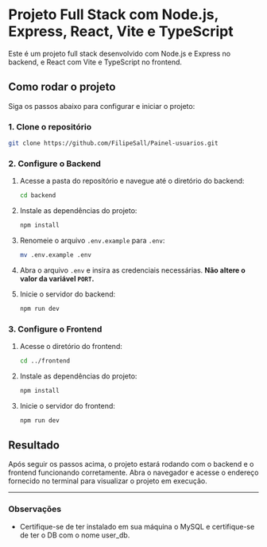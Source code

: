 # Projeto Full Stack com Node.js, Express, React, Vite e TypeScript

Este é um projeto full stack desenvolvido com Node.js e Express no backend, e React com Vite e TypeScript no frontend.

## Como rodar o projeto

Siga os passos abaixo para configurar e iniciar o projeto:

### 1. Clone o repositório

```bash
git clone https://github.com/FilipeSall/Painel-usuarios.git
```

### 2. Configure o Backend

1. Acesse a pasta do repositório e navegue até o diretório do backend:

    ```bash
    cd backend
    ```

2. Instale as dependências do projeto:

    ```bash
    npm install
    ```

3. Renomeie o arquivo `.env.example` para `.env`:

    ```bash
    mv .env.example .env
    ```

4. Abra o arquivo `.env` e insira as credenciais necessárias. **Não altere o valor da variável `PORT`.**

5. Inicie o servidor do backend:

    ```bash
    npm run dev
    ```

### 3. Configure o Frontend

1. Acesse o diretório do frontend:

    ```bash
    cd ../frontend
    ```

2. Instale as dependências do projeto:

    ```bash
    npm install
    ```

3. Inicie o servidor do frontend:

    ```bash
    npm run dev
    ```

## Resultado

Após seguir os passos acima, o projeto estará rodando com o backend e o frontend funcionando corretamente. Abra o navegador e acesse o endereço fornecido no terminal para visualizar o projeto em execução.

---

### Observações
- Certifique-se de ter instalado em sua máquina o MySQL e certifique-se de ter o DB com o nome user_db.
